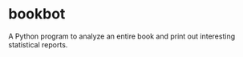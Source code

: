 # bookbot
A Python program to analyze an entire book and print out interesting statistical reports. 
